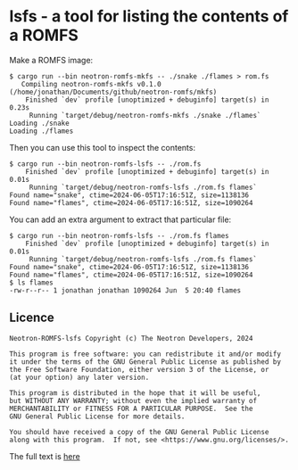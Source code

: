 # lsfs - a tool for listing the contents of a ROMFS

Make a ROMFS image:

```console
$ cargo run --bin neotron-romfs-mkfs -- ./snake ./flames > rom.fs
   Compiling neotron-romfs-mkfs v0.1.0 (/home/jonathan/Documents/github/neotron-romfs/mkfs)
    Finished `dev` profile [unoptimized + debuginfo] target(s) in 0.23s
     Running `target/debug/neotron-romfs-mkfs ./snake ./flames`
Loading ./snake
Loading ./flames
```

Then you can use this tool to inspect the contents:

```console
$ cargo run --bin neotron-romfs-lsfs -- ./rom.fs
    Finished `dev` profile [unoptimized + debuginfo] target(s) in 0.01s
     Running `target/debug/neotron-romfs-lsfs ./rom.fs flames`
Found name="snake", ctime=2024-06-05T17:16:51Z, size=1138136
Found name="flames", ctime=2024-06-05T17:16:51Z, size=1090264
```

You can add an extra argument to extract that particular file:

```console
$ cargo run --bin neotron-romfs-lsfs -- ./rom.fs flames
    Finished `dev` profile [unoptimized + debuginfo] target(s) in 0.01s
     Running `target/debug/neotron-romfs-lsfs ./rom.fs flames`
Found name="snake", ctime=2024-06-05T17:16:51Z, size=1138136
Found name="flames", ctime=2024-06-05T17:16:51Z, size=1090264
$ ls flames
-rw-r--r-- 1 jonathan jonathan 1090264 Jun  5 20:40 flames
```

## Licence

```code
Neotron-ROMFS-lsfs Copyright (c) The Neotron Developers, 2024

This program is free software: you can redistribute it and/or modify
it under the terms of the GNU General Public License as published by
the Free Software Foundation, either version 3 of the License, or
(at your option) any later version.

This program is distributed in the hope that it will be useful,
but WITHOUT ANY WARRANTY; without even the implied warranty of
MERCHANTABILITY or FITNESS FOR A PARTICULAR PURPOSE.  See the
GNU General Public License for more details.

You should have received a copy of the GNU General Public License
along with this program.  If not, see <https://www.gnu.org/licenses/>.
```

The full text is [here](./GPL-3.0-or-later.txt)
